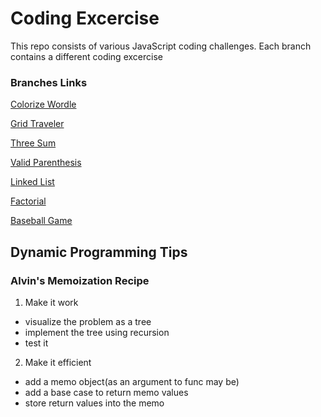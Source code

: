 # Coding Excercise

This repo consists of various JavaScript coding challenges. Each branch contains a different coding excercise

### Branches Links

[Colorize Wordle](https://github.com/shoaib9121/dynamic-programming/tree/colorize-wordle)

[Grid Traveler](https://github.com/shoaib9121/dynamic-programming/tree/grid-traveler)

[Three Sum](https://github.com/shoaib9121/dynamic-programming/tree/three-sum)

[Valid Parenthesis](https://github.com/shoaib9121/dynamic-programming/tree/valid-parenthesis)

[Linked List](https://github.com/shoaib9121/dynamic-programming/tree/linked-list)

[Factorial](https://github.com/shoaib9121/dynamic-programming/tree/factorial)

[Baseball Game](https://github.com/shoaib9121/dynamic-programming/tree/baseball-game)

## Dynamic Programming Tips

### Alvin's Memoization Recipe

1. Make it work

- visualize the problem as a tree
- implement the tree using recursion
- test it

2. Make it efficient

- add a memo object(as an argument to func may be)
- add a base case to return memo values
- store return values into the memo
